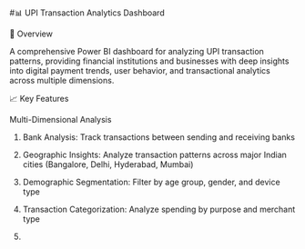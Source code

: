 #📊 UPI Transaction Analytics Dashboard

🌟 Overview


A comprehensive Power BI dashboard for analyzing UPI transaction patterns, providing financial institutions and businesses with deep insights into digital payment trends, user behavior, and transactional analytics             across multiple dimensions.

📈 Key Features

Multi-Dimensional Analysis

1. Bank Analysis: Track transactions between sending and receiving banks

2. Geographic Insights: Analyze transaction patterns across major Indian cities (Bangalore, Delhi, Hyderabad, Mumbai)

3. Demographic Segmentation: Filter by age group, gender, and device type

4. Transaction Categorization: Analyze spending by purpose and merchant type
5. 
